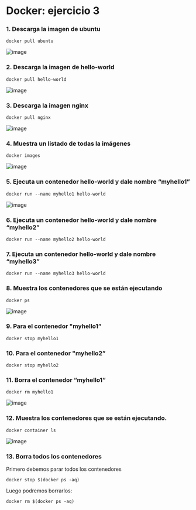 # Docker: ejercicio 3


### 1. Descarga la imagen de ubuntu
```
docker pull ubuntu
```

![image](https://user-images.githubusercontent.com/92718546/222930492-dae1e25d-9a02-4ad0-b3ff-70d70349f8c4.png)


### 2. Descarga la imagen de hello-world
```
docker pull hello-world
```

![image](https://user-images.githubusercontent.com/92718546/222930502-f7c7a16d-8661-4de6-af89-f80137976457.png)


### 3. Descarga la imagen nginx
```
docker pull nginx
```

![image](https://user-images.githubusercontent.com/92718546/222930521-d09aadd1-3f6f-467a-b4c3-a4a2ecbd9c0f.png)


### 4. Muestra un listado de todas la imágenes
```
docker images
```

![image](https://user-images.githubusercontent.com/92718546/222930539-798a8679-bf8e-416e-8927-0b35bb568ca7.png)


### 5. Ejecuta un contenedor hello-world y dale nombre “myhello1”
```
docker run --name myhello1 hello-world
```

![image](https://user-images.githubusercontent.com/92718546/222930556-df1209c6-c5aa-42bf-9764-a09d4d5239b0.png)


### 6. Ejecuta un contenedor hello-world y dale nombre “myhello2”
```
docker run --name myhello2 hello-world
```

### 7. Ejecuta un contenedor hello-world y dale nombre “myhello3”
```
docker run --name myhello3 hello-world
```

### 8. Muestra los contenedores que se están ejecutando
```
docker ps
```

![image](https://user-images.githubusercontent.com/92718546/222930634-b26879aa-b5d0-4758-bd6f-f435e6aa2261.png)


### 9. Para el contenedor "myhello1”
```
docker stop myhello1
```

### 10. Para el contenedor "myhello2”
```
docker stop myhello2
```

### 11. Borra el contenedor “myhello1”
```
docker rm myhello1
```

![image](https://user-images.githubusercontent.com/92718546/222930692-1ae5f7a2-c3b1-4f53-ba51-fe712ffa7a24.png)


### 12. Muestra los contenedores que se están ejecutando.
```
docker container ls
```
![image](https://user-images.githubusercontent.com/92718546/222930745-9e3c9fd9-b009-456e-8b7d-a8b0e271f2a0.png)


### 13. Borra todos los contenedores
Primero debemos parar todos los contenedores
```
docker stop $(docker ps -aq)
```

Luego podremos borrarlos:
```
docker rm $(docker ps -aq)
```

